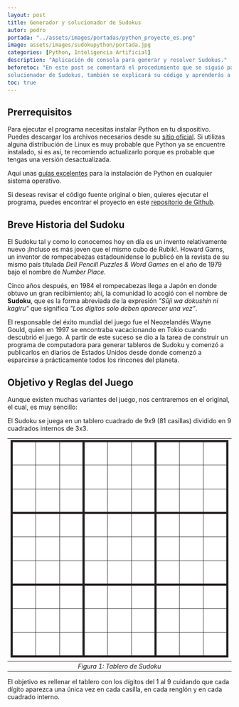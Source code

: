 ```yaml
---
layout: post
title: Generador y solucionador de Sudokus
autor: pedro
portada: "../assets/images/portadas/python_proyecto_es.png"
image: assets/images/sudokupython/portada.jpg
categories: [Python, Inteligencia Artificial]
description: "Aplicación de consola para generar y resolver Sudokus."
beforetoc: "En este post se comentará el procedimiento que se siguió para programar el generador y
solucionador de Sudokus, también se explicará su código y aprenderás a usarlo."
toc: true
---
```


## Prerrequisitos

Para ejecutar el programa necesitas instalar Python en tu dispositivo. Puedes descargar los archivos 
necesarios desde su [sitio oficial](https://www.python.org/downloads/). Si utilizas alguna 
distribución de Linux es muy probable que Python ya se encuentre instalado, si es así, te 
recomiendo actualizarlo porque es probable que tengas una versión desactualizada. 

Aquí unas [guías excelentes](https://realpython.com/installing-python/#how-to-install-python-on-linux)
para la instalación de Python en cualquier sistema operativo.

Si deseas revisar el código fuente original o bien, quieres ejecutar el programa, puedes encontrar 
el proyecto en este [repositorio de Github](https://github.com/Pedro-Hdez/sudoku-python).

## Breve Historia del Sudoku

El Sudoku tal y como lo conocemos hoy en día es un invento relativamente nuevo ¡Incluso es más joven que el mismo cubo de Rubik!. Howard Garns, un inventor de rompecabezas estadounidense lo publicó en la revista de su mismo país titulada *Dell Pencill Puzzles & Word Games* en el año de 1979 bajo el nombre de *Number Place*.

Cinco años después, en 1984 el rompecabezas llega a Japón en donde obtuvo un gran recibimiento; ahí, la comunidad lo acogió con el nombre de **Sudoku**, que es la forma abreviada de la expresión *"Sūji wa dokushin ni kagiru"* que significa *"Los dígitos solo deben aparecer una vez"*.

El responsable del éxito mundial del juego fue el Neozelandés Wayne Gould, quien en 1997 se encontraba vacacionando en Tokio cuando descubrió el juego. A partir de este suceso se dio a la tarea de construir un programa de computadora para generar tableros de Sudoku y comenzó a publicarlos en diarios de Estados Unidos desde donde comenzó a esparcirse a prácticamente todos los rincones del planeta.

## Objetivo y Reglas del Juego

Aunque existen muchas variantes del juego, nos centraremos en el original, el cual, es muy sencillo:

El Sudoku se juega en un tablero cuadrado de 9x9 (81 casillas) dividido en 9 cuadrados internos de 3x3.

| ![tablerovacio.png](../assets/images/sudokupython/tablerovacio.png) |
| :----------------------------------------------------------------: |
|                     *Figura 1: Tablero de Sudoku*                      |


El objetivo es rellenar el tablero con los dígitos del 1 al 9 cuidando que cada dígito aparezca una única vez en cada casilla, en cada renglón y en cada cuadrado interno.




